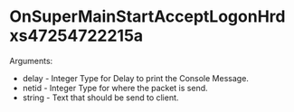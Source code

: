 # OnSuperMainStartAcceptLogonHrdxs47254722215a
Arguments:
- delay - Integer Type for Delay to print the Console Message.
- netid - Integer Type for where the packet is send.
- string - Text that should be send to client.